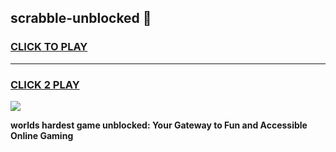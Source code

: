 
## scrabble-unblocked 👋
<h3>
<a href="https://premium.freeplayer.one?title=scrabble-unblocked&ref=14F">CLICK TO PLAY</a></h3>
<hr>

<h3>
<a href="https://premium.freeplayer.one?title=scrabble-unblocked&ref=14F">CLICK 2 PLAY</a>
  
</h3>

<a href="https://premium.freeplayer.one?title=scrabble-unblocked&ref=12F/"><img src="https://clearcache.store/games.png"></a>


**worlds hardest game unblocked: Your Gateway to Fun and Accessible Online Gaming**
